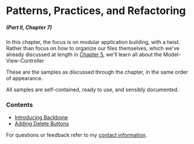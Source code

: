 # Patterns, Practices, and Refactoring

##### _(Part II, Chapter 7)_

In this chapter, the focus is on modular application building, with a twist. Rather than focus on how to organize our files themselves, which we've already discussed at length in [Chapter 5][1], we'll learn all about the Model-View-Controller

These are the samples as discussed through the chapter, in the same order of appearance.

All samples are self-contained, ready to use, and sensibly documented.

### Contents

- [Introducing Backbone](https://github.com/bevacqua/buildfirst/tree/master/ch07/01_introducing-backbone)
- [Adding Delete Buttons](https://github.com/bevacqua/buildfirst/tree/master/ch07/02_adding-delete-buttons)

For questions or feedback refer to my [contact information](https://github.com/bevacqua/buildfirst#feedback).

[1]: https://github.com/bevacqua/buildfirst/tree/master/ch05

